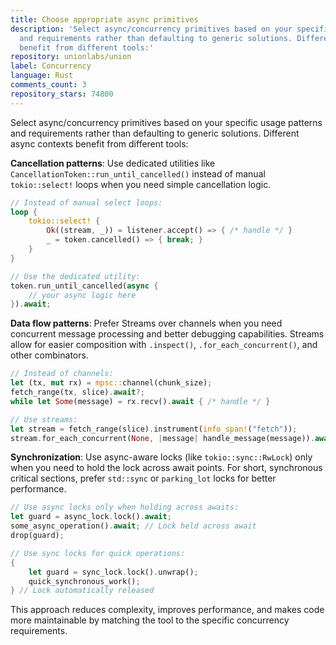 ```yaml
---
title: Choose appropriate async primitives
description: 'Select async/concurrency primitives based on your specific usage patterns
  and requirements rather than defaulting to generic solutions. Different async contexts
  benefit from different tools:'
repository: unionlabs/union
label: Concurrency
language: Rust
comments_count: 3
repository_stars: 74800
---
```


Select async/concurrency primitives based on your specific usage patterns and requirements rather than defaulting to generic solutions. Different async contexts benefit from different tools:

**Cancellation patterns**: Use dedicated utilities like `CancellationToken::run_until_cancelled()` instead of manual `tokio::select!` loops when you need simple cancellation logic.

```rust
// Instead of manual select loops:
loop {
    tokio::select! {
        Ok((stream, _)) = listener.accept() => { /* handle */ }
        _ = token.cancelled() => { break; }
    }
}

// Use the dedicated utility:
token.run_until_cancelled(async {
    // your async logic here
}).await;
```

**Data flow patterns**: Prefer Streams over channels when you need concurrent message processing and better debugging capabilities. Streams allow for easier composition with `.inspect()`, `.for_each_concurrent()`, and other combinators.

```rust
// Instead of channels:
let (tx, mut rx) = mpsc::channel(chunk_size);
fetch_range(tx, slice).await?;
while let Some(message) = rx.recv().await { /* handle */ }

// Use streams:
let stream = fetch_range(slice).instrument(info_span!("fetch"));
stream.for_each_concurrent(None, |message| handle_message(message)).await;
```

**Synchronization**: Use async-aware locks (like `tokio::sync::RwLock`) only when you need to hold the lock across await points. For short, synchronous critical sections, prefer `std::sync` or `parking_lot` locks for better performance.

```rust
// Use async locks only when holding across awaits:
let guard = async_lock.lock().await;
some_async_operation().await; // Lock held across await
drop(guard);

// Use sync locks for quick operations:
{
    let guard = sync_lock.lock().unwrap();
    quick_synchronous_work();
} // Lock automatically released
```

This approach reduces complexity, improves performance, and makes code more maintainable by matching the tool to the specific concurrency requirements.